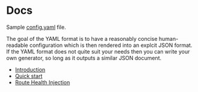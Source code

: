 # Docs

Sample [config.yaml](config.yaml) file.

The goal of the YAML format is to have a reasonably concise
human-readable configuration which is then rendered into an explcit
JSON format. If the YAML format does not quite suit your needs then
you can write your own generator, so long as it outputs a similar JSON
document.

* [Introduction](introduction.md)
* [Quick start](quickstart.md)
* [Route Health Injection](rhi.md)

